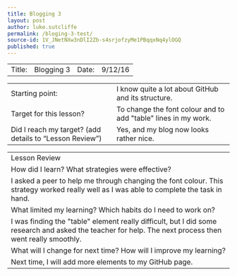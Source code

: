 ```yaml
---
title: Blogging 3
layout: post
author: luke.sutcliffe
permalink: /bloging-3-test/
source-id: 1V_JNetNXw3nDlI2Zb-s4srjofzyMe1PBqqxNq4ylOGQ
published: true
---
```

<table>
  <tr>
    <td>Title:  </td>
    <td>Blogging 3</td>
    <td> Date:  </td>
    <td>9/12/16</td>
  </tr>
</table>


<table>
  <tr>
    <td>Starting point:</td>
    <td>I know quite a lot about GitHub and its structure.</td>
  </tr>
  <tr>
    <td>Target for this lesson?</td>
    <td>To change the font colour and to add "table" lines in my work.</td>
  </tr>
  <tr>
    <td>Did I reach my target? 
(add details to “Lesson Review”)</td>
    <td>Yes, and my blog now looks rather nice.</td>
  </tr>
</table>


<table>
  <tr>
    <td>Lesson Review</td>
  </tr>
  <tr>
    <td>How did I learn? What strategies were effective? </td>
  </tr>
  <tr>
    <td>I asked a peer to help me through changing the font colour. This strategy worked really well as I was able to complete the task in hand.</td>
  </tr>
  <tr>
    <td>What limited my learning? Which habits do I need to work on? </td>
  </tr>
  <tr>
    <td>I was finding the "table" element really difficult, but I did some research and asked the teacher for help. The next process then went really smoothly.
</td>
  </tr>
  <tr>
    <td>What will I change for next time? How will I improve my learning?</td>
  </tr>
  <tr>
    <td>Next time, I will add more elements to my GitHub page.</td>
  </tr>
</table>


